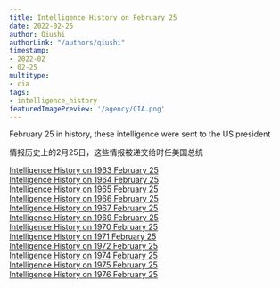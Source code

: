 ```yaml
---
title: Intelligence History on February 25
date: 2022-02-25
author: Qiushi 
authorLink: "/authors/qiushi"
timestamp: 
- 2022-02
- 02-25
multitype: 
- cia
tags: 
- intelligence_history
featuredImagePreview: '/agency/CIA.png'
---
```



February 25 in history, these intelligence were sent to the US president

情报历史上的2月25日，这些情报被递交给时任美国总统

<!--more-->







[Intelligence History on 1963 February 25](/dailybrief/1963-02-25)   
[Intelligence History on 1964 February 25](/dailybrief/1964-02-25)   
[Intelligence History on 1965 February 25](/dailybrief/1965-02-25)   
[Intelligence History on 1966 February 25](/dailybrief/1966-02-25)   
[Intelligence History on 1967 February 25](/dailybrief/1967-02-25)   
[Intelligence History on 1969 February 25](/dailybrief/1969-02-25)   
[Intelligence History on 1970 February 25](/dailybrief/1970-02-25)   
[Intelligence History on 1971 February 25](/dailybrief/1971-02-25)   
[Intelligence History on 1972 February 25](/dailybrief/1972-02-25)   
[Intelligence History on 1974 February 25](/dailybrief/1974-02-25)   
[Intelligence History on 1975 February 25](/dailybrief/1975-02-25)   
[Intelligence History on 1976 February 25](/dailybrief/1976-02-25)   
